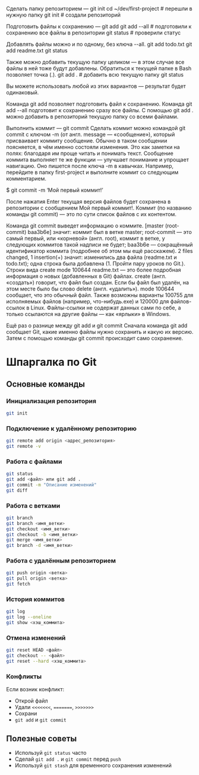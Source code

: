 Сделать папку репозиторием — git init
cd ~/dev/first-project # перешли в нужную папку
git init # создали репозиторий 

Подготовить файлы к сохранению — git add
git add --all # подготовили к сохранению все файлы в репозитории
git status # проверили статус 

Добавлять файлы можно и по одному, без ключа --all.
git add todo.txt
git add readme.txt
git status 

Также можно добавить текущую папку целиком — в этом случае все файлы в ней тоже будут добавлены. Обратиться к текущей папке в Bash позволяет точка (.).
git add . # добавить всю текущую папку
git status 

Вы можете использовать любой из этих вариантов — результат будет одинаковый.

Команда git add позволяет подготовить файл к сохранению.
Команда git add --all подготовит к сохранению сразу все файлы.
С помощью git add . можно добавить в репозиторий текущую папку со всеми файлами.

Выполнить коммит — git commit
Сделать коммит можно командой git commit c ключом -m (от англ. message — «сообщение»), который присваивает коммиту сообщение.
Обычно в таком сообщении поясняется, в чём именно состояли изменения. Это как заметки на полях: благодаря им проще читать и понимать текст. Сообщение коммита выполняет те же функции — улучшает понимание и упрощает навигацию. Оно пишется после ключа -m в кавычках.
Например, перейдите в папку first-project и выполните коммит со следующим комментарием.

$ git commit -m ‘Мой первый коммит!’ 

После нажатия Enter текущая версия файлов будет сохранена в репозитории с сообщением Мой первый коммит!. Коммит (по названию команды git commit) — это по сути список файлов с их контентом.

Команда git commit выведет информацию о коммите.
[master (root-commit) baa3b6e] значит:
коммит был в ветке master;
root-commit — это самый первый, или «корневой» (англ. root), коммит в ветке, у следующих коммитов такой надписи не будет;
baa3b6e — сокращённый идентификатор коммита (подробнее об этом мы ещё расскажем).
2 files changed, 1 insertion(+) значит:
изменились два файла (readme.txt и todo.txt);
одна строка была добавлена (1. Пройти пару уроков по Git.).
Строки вида create mode 100644 readme.txt — это более подробная информация о новых (добавленных в Git) файлах.
create (англ. «создать») говорит, что файл был создан. Если бы файл был удалён, на этом месте было бы слово delete (англ. «удалить»).
mode 100644 сообщает, что это обычный файл. Также возможны варианты 100755 для исполняемых файлов (например, что-нибудь.exe) и 120000 для файлов-ссылок в Linux. Файлы-ссылки не содержат данных сами по себе, а только ссылаются на другие файлы — как «ярлыки» в Windows.

Ещё раз о разнице между git add и git commit
Сначала команда git add сообщает Git, какие именно файлы нужно сохранить и какую их версию. Затем с помощью команды git commit происходит само сохранение. 


# Шпаргалка по Git

## Основные команды

### Инициализация репозитория
```bash
git init
```

### Подключение к удалённому репозиторию
```bash
git remote add origin <адрес_репозитория>
git remote -v
```

### Работа с файлами
```bash
git status
git add <файл> или git add .
git commit -m "Описание изменений"
git diff
```

### Работа с ветками
```bash
git branch
git branch <имя_ветки>
git checkout <имя_ветки>
git checkout -b <имя_ветки>
git merge <имя_ветки>
git branch -d <имя_ветки>
```

### Работа с удалённым репозиторием
```bash
git push origin <ветка>
git pull origin <ветка>
git fetch
```

### История коммитов
```bash
git log
git log --oneline
git show <хэш_коммита>
```

### Отмена изменений
```bash
git reset HEAD <файл>
git checkout -- <файл>
git reset --hard <хэш_коммита>
```

### Конфликты
Если возник конфликт:
- Открой файл
- Удали `<<<<<<<`, `=======`, `>>>>>>>`
- Сохрани
- `git add` и `git commit`

## Полезные советы
- Используй `git status` часто
- Сделай `git add .` и `git commit` перед `push`
- Используй `git stash` для временного сохранения изменений
